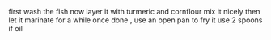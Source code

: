 first wash the fish
now layer it with turmeric and cornflour
mix it nicely
then let it marinate for a while
once done , use an open pan to fry it
use 2 spoons if oil
